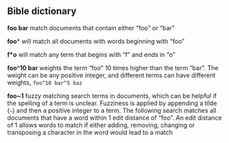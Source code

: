 ## Bible dictionary

  **foo bar** match documents that contain either “foo” or “bar” 
  
  **foo*** will match all documents with words beginning with “foo”
  
  **f*o** will match any term that begins with “f” and ends in “o”
  
  **foo^10 bar** weights the term “foo” 10 times higher than the term “bar”. The weight can be any positive integer, and different terms can have different weights, `foo^10 bar^5 baz`
  
  **foo~1** fuzzy matching search terms in documents, which can be helpful if the spelling of a term is unclear. Fuzziness is applied by appending a tilde (`~`) and then a positive integer to a term. The following search matches all documents that have a word within 1 edit distance of “foo”. An edit distance of 1 allows words to match if either adding, removing, changing or transposing a character in the word would lead to a match